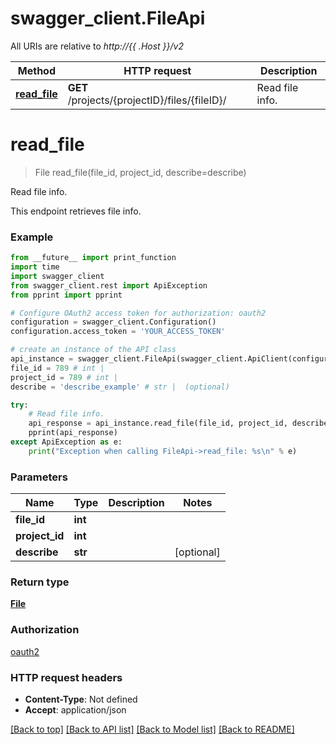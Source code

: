 # swagger_client.FileApi

All URIs are relative to *http://{{ .Host }}/v2*

Method | HTTP request | Description
------------- | ------------- | -------------
[**read_file**](FileApi.md#read_file) | **GET** /projects/{projectID}/files/{fileID}/ | Read file info.

# **read_file**
> File read_file(file_id, project_id, describe=describe)

Read file info.

This endpoint retrieves file info.

### Example
```python
from __future__ import print_function
import time
import swagger_client
from swagger_client.rest import ApiException
from pprint import pprint

# Configure OAuth2 access token for authorization: oauth2
configuration = swagger_client.Configuration()
configuration.access_token = 'YOUR_ACCESS_TOKEN'

# create an instance of the API class
api_instance = swagger_client.FileApi(swagger_client.ApiClient(configuration))
file_id = 789 # int | 
project_id = 789 # int | 
describe = 'describe_example' # str |  (optional)

try:
    # Read file info.
    api_response = api_instance.read_file(file_id, project_id, describe=describe)
    pprint(api_response)
except ApiException as e:
    print("Exception when calling FileApi->read_file: %s\n" % e)
```

### Parameters

Name | Type | Description  | Notes
------------- | ------------- | ------------- | -------------
 **file_id** | **int**|  | 
 **project_id** | **int**|  | 
 **describe** | **str**|  | [optional] 

### Return type

[**File**](File.md)

### Authorization

[oauth2](../README.md#oauth2)

### HTTP request headers

 - **Content-Type**: Not defined
 - **Accept**: application/json

[[Back to top]](#) [[Back to API list]](../README.md#documentation-for-api-endpoints) [[Back to Model list]](../README.md#documentation-for-models) [[Back to README]](../README.md)


